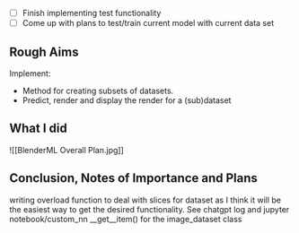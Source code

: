 - [ ] Finish implementing test functionality
- [ ] Come up with plans to test/train current model with current data set

## Rough Aims

Implement: 
- Method for creating subsets of datasets.
- Predict, render and display the render for a (sub)dataset
## What I did


![[BlenderML Overall Plan.jpg]]
## Conclusion, Notes of Importance and Plans

writing overload function to deal with slices for dataset as I think it will be the easiest way to get the desired functionality. See chatgpt log and jupyter notebook/custom_nn __get__item() for the image_dataset class